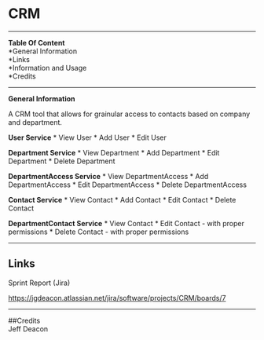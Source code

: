 # CRM

****
**Table Of Content**  
\*General Information  
\*Links  
\*Information and Usage  
\*Credits  

****
**General Information**  

A CRM tool that allows for grainular access to contacts based on company and department.

**User Service**
\* View User 
\* Add User
\* Edit User

**Department Service**
\* View Department
\* Add Department
\* Edit Department
\* Delete Department

**DepartmentAccess Service**
\* View DepartmentAccess 
\* Add DepartmentAccess
\* Edit DepartmentAccess
\* Delete DepartmentAccess

**Contact Service**
\* View Contact 
\* Add Contact
\* Edit Contact
\* Delete Contact

**DepartmentContact Service**
\* View Contact
\* Edit Contact - with proper permissions
\* Delete Contact - with proper permissions

****
## Links  
Sprint Report (Jira) 

https://jgdeacon.atlassian.net/jira/software/projects/CRM/boards/7



****
##Credits  
Jeff Deacon  

